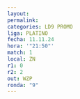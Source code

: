 ```yaml
---
layout: 
permalink: 
categories: LD9 PROMO
liga: PLATINO
fecha: 11.11.24
hora: '"21:50"'
match: 1
local: ZN
r1: 0
r2: 2
out: WZP
ronda: "9"
---
```

